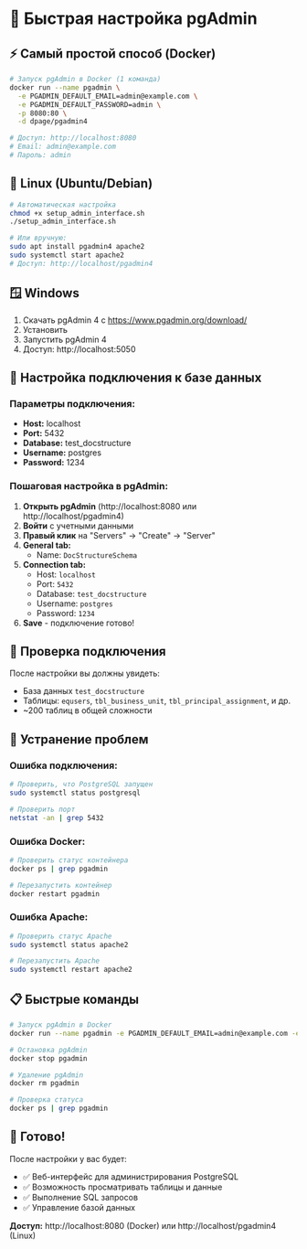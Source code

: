 # 🚀 Быстрая настройка pgAdmin

## ⚡ **Самый простой способ (Docker)**

```bash
# Запуск pgAdmin в Docker (1 команда)
docker run --name pgadmin \
  -e PGADMIN_DEFAULT_EMAIL=admin@example.com \
  -e PGADMIN_DEFAULT_PASSWORD=admin \
  -p 8080:80 \
  -d dpage/pgadmin4

# Доступ: http://localhost:8080
# Email: admin@example.com
# Пароль: admin
```

## 🐧 **Linux (Ubuntu/Debian)**

```bash
# Автоматическая настройка
chmod +x setup_admin_interface.sh
./setup_admin_interface.sh

# Или вручную:
sudo apt install pgadmin4 apache2
sudo systemctl start apache2
# Доступ: http://localhost/pgadmin4
```

## 🪟 **Windows**

1. Скачать pgAdmin 4 с https://www.pgadmin.org/download/
2. Установить
3. Запустить pgAdmin 4
4. Доступ: http://localhost:5050

## 🔧 **Настройка подключения к базе данных**

### **Параметры подключения:**
- **Host:** localhost
- **Port:** 5432
- **Database:** test_docstructure
- **Username:** postgres
- **Password:** 1234

### **Пошаговая настройка в pgAdmin:**

1. **Открыть pgAdmin** (http://localhost:8080 или http://localhost/pgadmin4)
2. **Войти** с учетными данными
3. **Правый клик** на "Servers" → "Create" → "Server"
4. **General tab:**
   - Name: `DocStructureSchema`
5. **Connection tab:**
   - Host: `localhost`
   - Port: `5432`
   - Database: `test_docstructure`
   - Username: `postgres`
   - Password: `1234`
6. **Save** - подключение готово!

## 🎯 **Проверка подключения**

После настройки вы должны увидеть:
- База данных `test_docstructure`
- Таблицы: `equsers`, `tbl_business_unit`, `tbl_principal_assignment`, и др.
- ~200 таблиц в общей сложности

## 🚨 **Устранение проблем**

### **Ошибка подключения:**
```bash
# Проверить, что PostgreSQL запущен
sudo systemctl status postgresql

# Проверить порт
netstat -an | grep 5432
```

### **Ошибка Docker:**
```bash
# Проверить статус контейнера
docker ps | grep pgadmin

# Перезапустить контейнер
docker restart pgadmin
```

### **Ошибка Apache:**
```bash
# Проверить статус Apache
sudo systemctl status apache2

# Перезапустить Apache
sudo systemctl restart apache2
```

## 📋 **Быстрые команды**

```bash
# Запуск pgAdmin в Docker
docker run --name pgadmin -e PGADMIN_DEFAULT_EMAIL=admin@example.com -e PGADMIN_DEFAULT_PASSWORD=admin -p 8080:80 -d dpage/pgadmin4

# Остановка pgAdmin
docker stop pgadmin

# Удаление pgAdmin
docker rm pgadmin

# Проверка статуса
docker ps | grep pgadmin
```

## 🎉 **Готово!**

После настройки у вас будет:
- ✅ Веб-интерфейс для администрирования PostgreSQL
- ✅ Возможность просматривать таблицы и данные
- ✅ Выполнение SQL запросов
- ✅ Управление базой данных

**Доступ:** http://localhost:8080 (Docker) или http://localhost/pgadmin4 (Linux)
